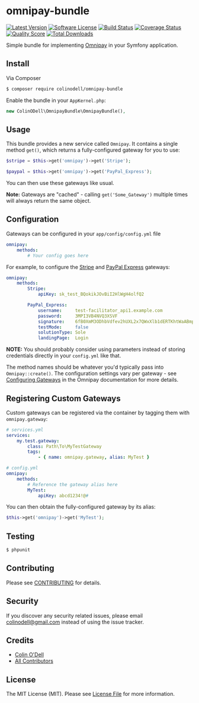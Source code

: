 # omnipay-bundle

[![Latest Version](https://img.shields.io/github/release/colinodell/omnipay-bundle.svg?style=flat-square)](https://github.com/colinodell/omnipay-bundle/releases)
[![Software License](https://img.shields.io/badge/license-MIT-brightgreen.svg?style=flat-square)](LICENSE.md)
[![Build Status](https://img.shields.io/travis/colinodell/omnipay-bundle/master.svg?style=flat-square)](https://travis-ci.org/colinodell/omnipay-bundle)
[![Coverage Status](https://img.shields.io/scrutinizer/coverage/g/colinodell/omnipay-bundle.svg?style=flat-square)](https://scrutinizer-ci.com/g/colinodell/omnipay-bundle/code-structure)
[![Quality Score](https://img.shields.io/scrutinizer/g/colinodell/omnipay-bundle.svg?style=flat-square)](https://scrutinizer-ci.com/g/colinodell/omnipay-bundle)
[![Total Downloads](https://img.shields.io/packagist/dt/colinodell/omnipay-bundle.svg?style=flat-square)](https://packagist.org/packages/colinodell/omnipay-bundle)

Simple bundle for implementing [Omnipay](http://omnipay.thephpleague.com/) in your Symfony application.

## Install

Via Composer

``` bash
$ composer require colinodell/omnipay-bundle
```

Enable the bundle in your `AppKernel.php`:

```php
new ColinODell\OmnipayBundle\OmnipayBundle(),
```

## Usage

This bundle provides a new service called `Omnipay`.  It contains a single method `get()`, which returns a fully-configured gateway for you to use:

``` php
$stripe = $this->get('omnipay')->get('Stripe');

$paypal = $this->get('omnipay')->get('PayPal_Express');
```

You can then use these gateways like usual.

**Note:** Gateways are "cached" - calling `get('Some_Gateway')` multiple times will always return the same object.

## Configuration

Gateways can be configured in your `app/config/config.yml` file

``` yml
omnipay:
    methods:
        # Your config goes here
```

For example, to configure the [Stripe](https://github.com/thephpleague/omnipay-stripe) and [PayPal Express](https://github.com/thephpleague/omnipay-paypal) gateways:

``` yml
omnipay:
    methods:
        Stripe:
            apiKey: sk_test_BQokikJOvBiI2HlWgH4olfQ2

        PayPal_Express:
            username:     test-facilitator_api1.example.com
            password:     3MPI3VB4NVQ3XSVF
            signature:    6fB0XmM3ODhbVdfev2hUXL2x7QWxXlb1dERTKhtWaABmpiCK1wtfcWd.
            testMode:     false
            solutionType: Sole
            landingPage:  Login
```

**NOTE:** You should probably consider using parameters instead of storing credentials directly in your `config.yml` like that.

The method names should be whatever you'd typically pass into `Omnipay::create()`.  The configuration settings vary per gateway - see
[Configuring Gateways](http://omnipay.thephpleague.com/gateways/configuring/) in the Omnipay documentation for more details.

## Registering Custom Gateways

Custom gateways can be registered via the container by tagging them with `omnipay.gateway`:

```yml
# services.yml
services:
    my.test.gateway:
        class: Path\To\MyTestGateway
        tags:
            - { name: omnipay.gateway, alias: MyTest }

# config.yml
omnipay:
    methods:
        # Reference the gateway alias here
        MyTest:
            apiKey: abcd1234!@#
```

You can then obtain the fully-configured gateway by its alias:

```php
$this->get('omnipay')->get('MyTest');
```

## Testing

``` bash
$ phpunit
```

## Contributing

Please see [CONTRIBUTING](CONTRIBUTING.md) for details.

## Security

If you discover any security related issues, please email colinodell@gmail.com instead of using the issue tracker.

## Credits

- [Colin O'Dell](https://github.com/colinodell)
- [All Contributors](https://github.com/colinodell/omnipay-bundle/graphs/contributors)

## License

The MIT License (MIT). Please see [License File](LICENSE.md) for more information.
